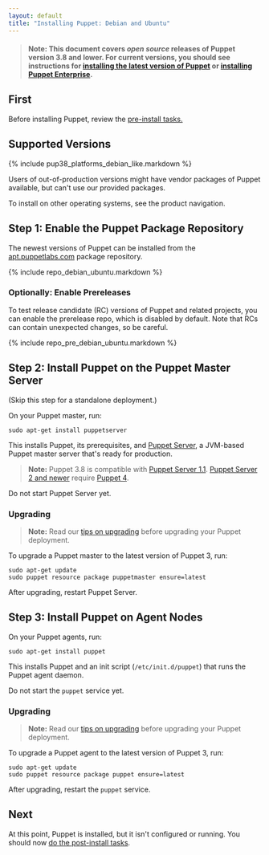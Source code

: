 ```yaml
---
layout: default
title: "Installing Puppet: Debian and Ubuntu"
---
```


[peinstall]: {{pe}}/install_basic.html
[install-latest]: /puppet/latest/reference/install_pre.html
[puppet enterprise]: {{pe}}/

> #### **Note:** This document covers *open source* releases of Puppet version 3.8 and lower. For current versions, you should see instructions for [installing the latest version of Puppet][install-latest] or [installing Puppet Enterprise][peinstall].

First
-----

Before installing Puppet, review the [pre-install tasks.](./pre_install.html)

Supported Versions
-----

{% include pup38_platforms_debian_like.markdown %}

Users of out-of-production versions might have vendor packages of Puppet available, but can't use our provided packages.

To install on other operating systems, see the product navigation.

Step 1: Enable the Puppet Package Repository
-----

The newest versions of Puppet can be installed from the [apt.puppetlabs.com](https://apt.puppetlabs.com) package repository.

{% include repo_debian_ubuntu.markdown %}

### Optionally: Enable Prereleases

To test release candidate (RC) versions of Puppet and related projects, you can enable the prerelease repo, which is disabled by default. Note that RCs can contain unexpected changes, so be careful.

{% include repo_pre_debian_ubuntu.markdown %}

Step 2: Install Puppet on the Puppet Master Server
-----

(Skip this step for a standalone deployment.)

On your Puppet master, run:

    sudo apt-get install puppetserver

This installs Puppet, its prerequisites, and [Puppet Server](/puppetserver/), a JVM-based Puppet master server that's ready for production.

> **Note:** Puppet 3.8 is compatible with [Puppet Server 1.1](/puppetserver/1.1/). [Puppet Server 2 and newer](/puppetserver/latest/) require [Puppet 4](/puppet/latest/).

Do not start Puppet Server yet.

### Upgrading

> **Note:** Read our [tips on upgrading](./upgrading.html) before upgrading your Puppet deployment.

To upgrade a Puppet master to the latest version of Puppet 3, run:

    sudo apt-get update
    sudo puppet resource package puppetmaster ensure=latest

After upgrading, restart Puppet Server.

Step 3: Install Puppet on Agent Nodes
-----

On your Puppet agents, run:

    sudo apt-get install puppet

This installs Puppet and an init script (`/etc/init.d/puppet`) that runs the Puppet agent daemon.

Do not start the `puppet` service yet.

### Upgrading

> **Note:** Read our [tips on upgrading](./upgrading.html) before upgrading your Puppet deployment.

To upgrade a Puppet agent to the latest version of Puppet 3, run:

    sudo apt-get update
    sudo puppet resource package puppet ensure=latest

After upgrading, restart the `puppet` service.

Next
----

At this point, Puppet is installed, but it isn't configured or running. You should now [do the post-install tasks](./post_install.html).
